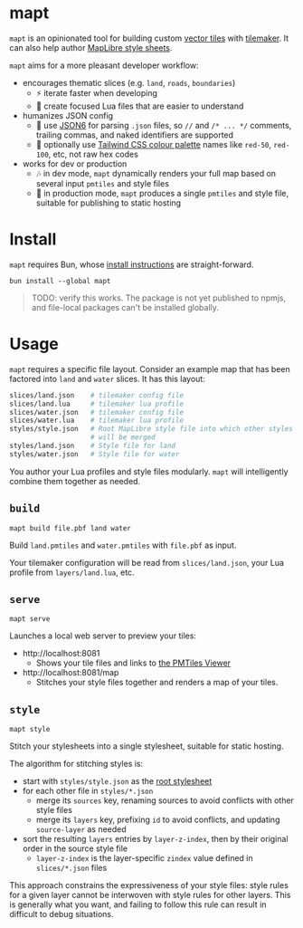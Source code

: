 # mapt

`mapt` is an opinionated tool for building custom [vector tiles](https://docs.mapbox.com/data/tilesets/guides/vector-tiles-introduction/) with [tilemaker](https://github.com/systemed/tilemaker). It can also help author
[MapLibre style sheets](https://maplibre.org/maplibre-style-spec/).

`mapt` aims for a more pleasant developer workflow:

- encourages thematic slices (e.g. `land`, `roads`, `boundaries`)
  - ⚡ iterate faster when developing
  - 🎯 create focused Lua files that are easier to understand
- humanizes JSON config
  - 🤝 use [JSON6](https://github.com/d3x0r/json6) for parsing `.json` files, so `//` and `/* ... */` comments, trailing commas, and naked identifiers are supported
  - 🎨 optionally use [Tailwind CSS colour palette](https://atmos.style/palettes/tailwindcss) names like `red-50`, `red-100`, etc, not raw hex codes
- works for dev or production
  - 🎶 in dev mode, `mapt` dynamically renders your full map based on several input `pmtiles` and style files
  - 🎵 in production mode, `mapt` produces a single `pmtiles` and style file, suitable for publishing to static hosting

# Install

`mapt` requires Bun, whose [install instructions](https://bun.sh/docs/installation) are straight-forward.

`bun install --global mapt`

> TODO: verify this works. The package is not yet published to npmjs, and file-local packages can't be installed globally.

# Usage

`mapt` requires a specific file layout. Consider an example map
that has been factored into `land` and `water` slices. It has this
layout:

```bash
slices/land.json    # tilemaker config file
slices/land.lua     # tilemaker lua profile
slices/water.json   # tilemaker config file
slices/water.lua    # tilemaker lua profile
styles/style.json   # Root MapLibre style file into which other styles
                    # will be merged
styles/land.json    # Style file for land
styles/water.json   # Style file for water
```

You author your Lua profiles and style files modularly. `mapt` will
intelligently combine them together as needed.

## `build`

```
mapt build file.pbf land water
```

Build `land.pmtiles` and `water.pmtiles` with `file.pbf` as input.

Your tilemaker configuration will be read from `slices/land.json`, your Lua profile from `layers/land.lua`, etc.

## `serve`

```
mapt serve
```

Launches a local web server to preview your tiles:

- http://localhost:8081
  - Shows your tile files and links to [the PMTiles Viewer](https://protomaps.github.io/PMTiles/)
- http://localhost:8081/map
  - Stitches your style files together and renders a map of your tiles.

## `style`

```
mapt style
```

Stitch your stylesheets into a single stylesheet, suitable for static hosting.

The algorithm for stitching styles is:

- start with `styles/style.json` as the [root stylesheet](https://maplibre.org/maplibre-style-spec/root/)
- for each other file in `styles/*.json`
  - merge its `sources` key, renaming sources to avoid conflicts with other style files
  - merge its `layers` key, prefixing `id` to avoid conflicts, and updating `source-layer` as needed
- sort the resulting `layers` entries by `layer-z-index`, then by their original order in the source style file
  - `layer-z-index` is the layer-specific `zindex` value defined in `slices/*.json` files

This approach constrains the expressiveness of your style files: style rules for a given layer cannot be interwoven with style rules for other layers. This is generally what you want, and failing to follow this rule can result in difficult to debug situations.
